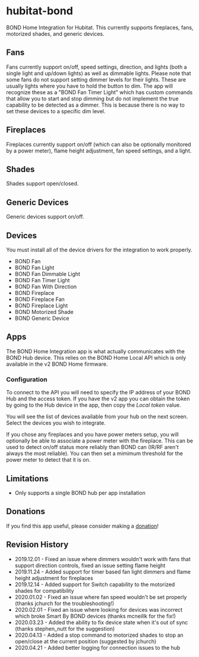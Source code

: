 # hubitat-bond
BOND Home Integration for Hubitat. This currently supports fireplaces, fans, motorized shades, and generic devices.
 
## Fans
Fans currently support on/off, speed settings, direction, and lights (both a single light and up/down lights) as well as dimmable lights. Please note that some fans do not support setting dimmer levels for their lights. These are usually lights where you have to hold the button to dim. The app will recognize these as a "BOND Fan Timer Light" which has custom commands that allow you to start and stop dimming but do not implement the true capability to be detected as a dimmer. This is because there is no way to set these devices to a specific dim level.
 
## Fireplaces
Fireplaces currently support on/off (which can also be optionally monitored by a power meter), flame height adjustment, fan speed settings, and a light.

## Shades
Shades support open/closed.

## Generic Devices
Generic devices support on/off.

## Devices
You must install all of the device drivers for the integration to work properly.
* BOND Fan
* BOND Fan Light
* BOND Fan Dimmable Light
* BOND Fan Timer Light
* BOND Fan With Direction
* BOND Fireplace
* BOND Fireplace Fan
* BOND Fireplace Light
* BOND Motorized Shade
* BOND Generic Device

## Apps
The BOND Home Integration app is what actually communicates with the BOND Hub device. This relies on the BOND Home Local API which is only available in the v2 BOND Home firmware.

### Configuration
To connect to the API you will need to specify the IP address of your BOND Hub and the access token. If you have the v2 app you can obtain the token by going to the Hub device in the app, then copy the _Local token_ value.

You will see the list of devices available from your hub on the next screen. Select the devices you wish to integrate.

If you chose any fireplaces and you have power meters setup, you will optionally be able to associate a power meter with the fireplace. This can be used to detect on/off status more reliably than BOND can (IR/RF aren't always the most reliable). You can then set a mimimum threshold for the power meter to detect that it is on.

## Limitations
* Only supports a single BOND hub per app installation

## Donations
If you find this app useful, please consider making a [donation](https://www.paypal.com/cgi-bin/webscr?cmd=_s-xclick&hosted_button_id=7LBRPJRLJSDDN&source=url)! 

## Revision History
* 2019.12.01 - Fixed an issue where dimmers wouldn't work with fans that support direction controls, fixed an issue setting flame height
* 2019.11.24 - Added support for timer based fan light dimmers and flame height adjustment for fireplaces
* 2019.12.14 - Added support for Switch capability to the motorized shades for compatibility
* 2020.01.02 - Fixed an issue where fan speed wouldn't be set properly (thanks jchurch for the troubleshooting!)
* 2020.02.01 - Fixed an issue where looking for devices was incorrect which broke Smart By BOND devices (thanks mcneillk for the fix!)
* 2020.03.23 - Added the ability to fix device state when it's out of sync (thanks stephen_nutt for the suggestion)
* 2020.04.13 - Added a stop command to motorized shades to stop an open/close at the current position (suggested by jchurch)
* 2020.04.21 - Added better logging for connection issues to the hub